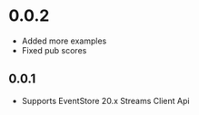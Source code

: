 # 0.0.2
- Added more examples
- Fixed pub scores

## 0.0.1

- Supports EventStore 20.x Streams Client Api
